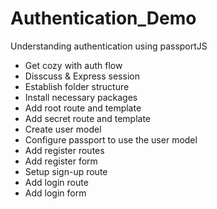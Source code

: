 # Authentication_Demo
Understanding authentication using passportJS
- Get cozy with auth flow
- Disscuss & Express session
- Establish folder structure
- Install necessary packages
- Add root route and template
- Add secret route and template
- Create user model
- Configure passport to use the user model
- Add register routes
- Add register form
- Setup sign-up route
- Add login route
- Add login form
